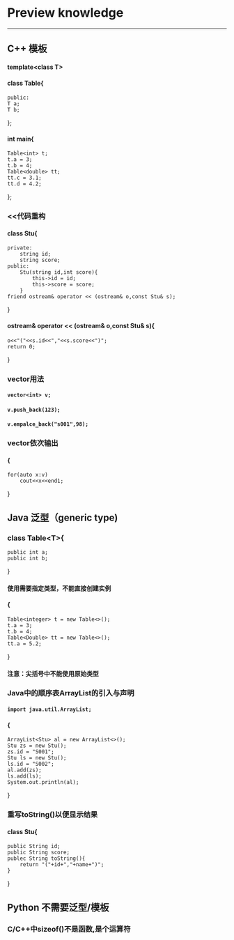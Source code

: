 # Preview knowledge
***
## C++ 模板
#### template\<class T>
#### class Table{
    public:
    T a;
    T b;
};
#### int main{
    Table<int> t;
    t.a = 3;
    t.b = 4;
    Table<double> tt;
    tt.c = 3.1;
    tt.d = 4.2;
};
### <<代码重构
#### class Stu{
    private:
        string id;
        string score;
    public:
        Stu(string id,int score){
            this->id = id;
            this->score = score;
        }
    friend ostream& operator << (ostream& o,const Stu& s);
}
#### ostream& operator << (ostream& o,const Stu& s){
    o<<"("<<s.id<<","<<s.score<<")";
    return 0;
}
### vector用法
#### `vector<int> v;`
#### `v.push_back(123);`
#### `v.empalce_back("s001",98);`
### vector依次输出
#### {
    for(auto x:v)
        cout<<x<<end1;
}
## Java 泛型（generic type)
### class Table\<T>{
    public int a;
    public int b;
}
#### 使用需要指定类型，不能直接创建实例
#### {
    Table<integer> t = new Table<>();
    t.a = 3;
    t.b = 4;
    Table<Double> tt = new Table<>();
    tt.a = 5.2;
}
#### 注意：尖括号中不能使用原始类型
### Java中的顺序表ArrayList的引入与声明
#### `import java.util.ArrayList;`
#### {
    ArrayList<Stu> al = new ArrayList<>();
    Stu zs = new Stu();
    zs.id = "S001";
    Stu ls = new Stu();
    ls.id = "S002";
    al.add(zs);
    ls.add(ls);
    System.out.println(al);
}

### 重写toString()以便显示结果
#### class Stu{
    public String id;
    public String score;
    publec String toString(){
        return "("+id+","+name+")";
    }
} 
## Python 不需要泛型/模板
### C/C++中sizeof()不是函数,是个运算符
